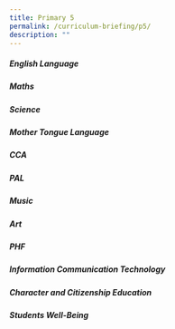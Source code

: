 ```yaml
---
title: Primary 5
permalink: /curriculum-briefing/p5/
description: ""
---
```

##### English Language


##### Maths


##### Science


##### Mother Tongue Language


##### CCA


##### PAL


##### Music


##### Art


##### PHF


##### Information Communication Technology


##### Character and Citizenship Education


##### Students Well-Being
